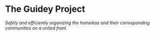 # The Guidey Project

*Safely and efficiently organizing the homeless and their corresponding communities on a united front.*